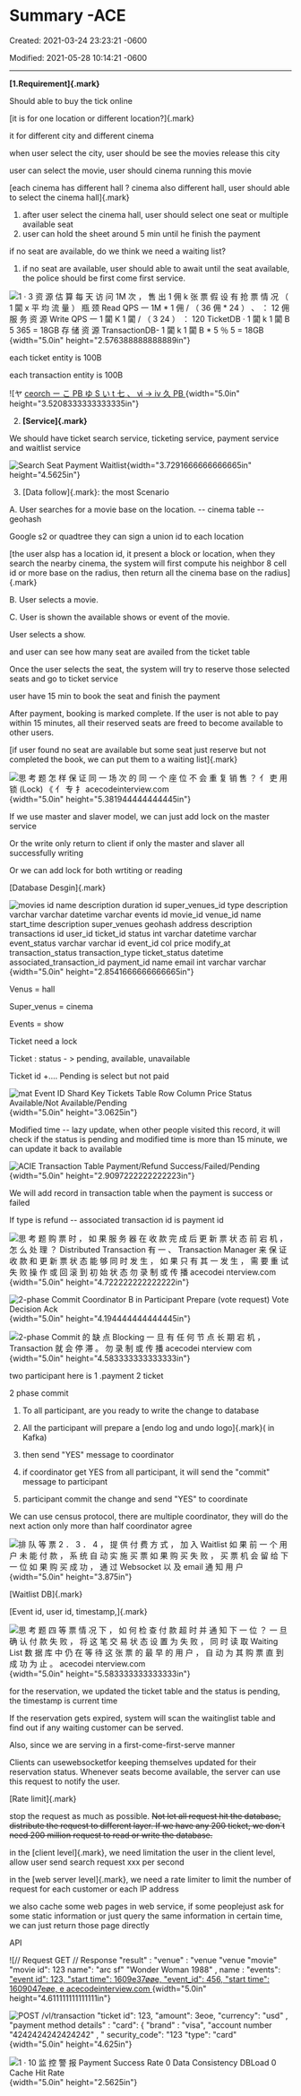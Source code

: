 # Summary -ACE

Created: 2021-03-24 23:23:21 -0600

Modified: 2021-05-28 10:14:21 -0600

---

**[1.Requirement]{.mark}**



Should able to buy the tick online



[it is for one location or different location?]{.mark}

it for different city and different cinema

when user select the city, user should be see the movies release this city



user can select the movie, user should cinema running this movie



[each cinema has different hall ? cinema also different hall, user should able to select the cinema hall]{.mark}



1.  after user select the cinema hall, user should select one seat or multiple available seat
2.  user can hold the sheet around 5 min until he finish the payment

if no seat are available, do we think we need a waiting list?



1.  if no seat are available, user should able to await until the seat available, the police should be first come first service.





![1 · 3 资 源 估 算 每 天 访 问 1M 次 ， 售 出 1 佣 k 张 票 假 设 有 抢 票 情 况 （ 1 闐 x 平 均 流 量 ） 瓶 颈 Read QPS 一 1M * 1 佣 / （ 36 佣 * 24 ） 、 ： 12 佣 服 务 资 源 Write QPS 一 1 闐 K 1 闐 / （ 3 24 ） ： 120 TicketDB · 1 闐 k 1 闐 B 5 365 = 18GB 存 储 资 源 TransactionDB- 1 闐 k 1 闐 B * 5 ％ 5 = 18GB ](../../media/Payment^JTrade-Tick-System-Summary--ACE-image1.png){width="5.0in" height="2.576388888888889in"}



each ticket entity is 100B

each transaction entity is 100B



![ヤ [ ceorch ー こ PB ゆ S い t 七 、 ⅵ → ⅳ 久 PB ](../../media/Payment^JTrade-Tick-System-Summary--ACE-image2.png){width="5.0in" height="3.5208333333333335in"}





2.  **[Service]{.mark}**



We should have ticket search service, ticketing service, payment service and waitlist service





![Search Seat Payment Waitlist ](../../media/Payment^JTrade-Tick-System-Summary--ACE-image3.png){width="3.7291666666666665in" height="4.5625in"}



3.  [Data follow]{.mark}: the most Scenario



A.  User searches for a movie base on the location. -- cinema table --geohash

Google s2 or quadtree they can sign a union id to each location

[the user alsp has a location id, it present a block or location, when they search the nearby cinema, the system will first compute his neighbor 8 cell id or more base on the radius, then return all the cinema base on the radius]{.mark}

B.  User selects a movie.

C.  User is shown the available shows or event of the movie.

User selects a show.

and user can see how many seat are availed from the ticket table



Once the user selects the seat, the system will try to reserve those selected seats and go to ticket service



user have 15 min to book the seat and finish the payment

After payment, booking is marked complete. If the user is not able to pay within 15 minutes, all their reserved seats are freed to become available to other users.



[if user found no seat are available but some seat just reserve but not completed the book, we can put them to a waiting list]{.mark}







![思 考 题 怎 样 保 证 同 一 场 次 的 同 一 个 座 位 不 会 重 复 销 售 ？ 亻 吏 用 锁 (Lock) 《 亻 专 扌 acecodeinterview.com ](../../media/Payment^JTrade-Tick-System-Summary--ACE-image4.png){width="5.0in" height="5.381944444444445in"}



If we use master and slaver model, we can just add lock on the master service



Or the write only return to client if only the master and slaver all successfully writing



Or we can add lock for both wrtiting or reading





[Database Desgin]{.mark}

![movies id name description duration id super_venues_id type description varchar varchar datetime varchar events id movie_id venue_id name start_time description super_venues geohash address description transactions id user_id ticket_id status int varchar datetime varchar event_status varchar varchar id event_id col price modify_at transaction_status transaction_type ticket_status datetime associated_transaction_id payment_id name email int varchar varchar ](../../media/Payment^JTrade-Tick-System-Summary--ACE-image5.png){width="5.0in" height="2.8541666666666665in"}



Venus = hall

Super_venus = cinema

Events = show





Ticket need a lock

Ticket : status - > pending, available, unavailable

Ticket id +.... Pending is select but not paid

![mat Event ID Shard Key Tickets Table Row Column Price Status Available/Not Available/Pending ](../../media/Payment^JTrade-Tick-System-Summary--ACE-image6.png){width="5.0in" height="3.0625in"}



Modified time -- lazy update, when other people visited this record, it will check if the status is pending and modified time is more than 15 minute, we can update it back to available





![ACIE Transaction Table Payment/Refund Success/FaiIed/Pending ](../../media/Payment^JTrade-Tick-System-Summary--ACE-image7.png){width="5.0in" height="2.9097222222222223in"}

We will add record in transaction table when the payment is success or failed

If type is refund -- associated transaction id is payment id





![思 考 题 购 票 时 ， 如 果 服 务 器 在 收 款 完 成 后 更 新 票 状 态 前 宕 机 ， 怎 么 处 理 ？ Distributed Transaction 有 一 、 Transaction Manager 来 保 证 收 款 和 更 新 票 状 态 能 够 同 时 发 生 ， 如 果 只 有 其 一 发 生 ， 需 要 重 试 失 败 操 作 或 回 滚 到 初 始 状 态 勿 录 制 或 传 播 acecodei nterview.com ](../../media/Payment^JTrade-Tick-System-Summary--ACE-image8.png){width="5.0in" height="4.722222222222222in"}



![2-phase Commit Coordinator B in Participant Prepare (vote request) Vote Decision Ack ](../../media/Payment^JTrade-Tick-System-Summary--ACE-image9.png){width="5.0in" height="4.194444444444445in"}



![2-phase Commit 的 缺 点 Blocking 一 旦 有 任 何 节 点 长 期 宕 机 ， Transaction 就 会 停 滞 。 勿 录 制 或 传 播 acecodei nterview com ](../../media/Payment^JTrade-Tick-System-Summary--ACE-image10.png){width="5.0in" height="4.583333333333333in"}





two participant here is 1 .payment 2 ticket



2 phase commit

1.  To all participant, are you ready to write the change to database
2.  All the participant will prepare a [endo log and undo logo]{.mark}( in Kafka)

3. then send "YES" message to coordinator

4. if coordinator get YES from all participant, it will send the "commit" message to participant

5. participant commit the change and send "YES" to coordinate





We can use census protocol, there are multiple coordinator, they will do the next action only more than half coordinator agree



![排 队 等 票 2 ． 3 ． 4 ， 提 供 付 费 方 式 ， 加 入 Waitlist 如 果 前 一 个 用 户 未 能 付 款 ， 系 统 自 动 实 施 买 票 如 果 购 买 失 败 ， 买 票 机 会 留 给 下 一 位 如 果 购 买 成 功 ， 通 过 Websocket 以 及 email 通 知 用 户 ](../../media/Payment^JTrade-Tick-System-Summary--ACE-image11.png){width="5.0in" height="3.875in"}

[Waitlist DB]{.mark}

[Event id, user id, timestamp,]{.mark}











![思 考 题 四 等 票 情 况 下 ， 如 何 检 查 付 款 超 时 并 通 知 下 一 位 ？ 一 旦 确 认 付 款 失 败 ， 将 这 笔 交 易 状 态 设 置 为 失 败 ， 同 时 读 取 Waiting List 数 据 库 中 仍 在 等 待 这 张 票 的 最 早 的 用 户 ， 自 动 为 其 购 票 直 到 成 功 为 止 。 acecodei nterview.com ](../../media/Payment^JTrade-Tick-System-Summary--ACE-image12.png){width="5.0in" height="5.583333333333333in"}











for the reservation, we updated the ticket table and the status is pending, the timestamp is current time



If the reservation gets expired, system will scan the waitinglist table and find out if any waiting customer can be served.



Also, since we are serving in a first-come-first-serve manner



Clients can usewebsocketfor keeping themselves updated for their reservation status. Whenever seats become available, the server can use this request to notify the user.



[Rate limit]{.mark}

stop the request as much as possible. ~~Not let all request hit the database, distribute the request to different layer. If we have any 200 ticket, we don`t need 200 million request to read or write the database.~~



in the [client level]{.mark}, we need limitation the user in the client level, allow user send search request xxx per second



in the [web server level]{.mark}, we need a rate limiter to limit the number of request for each customer or each IP address



we also cache some web pages in web service, if some peoplejust ask for some static information or just query the same information in certain time, we can just return those page directly



API



![// Request GET // Response "result" : "venue" : "venue "venue "movie" "movie id": 123 name": "arc sf" "Wonder Woman 1988" , name : "events": [ "event id": 123, "start time": 1609e37øøe, "event_id": 456, "start time": 1609047eøe, e acecodeinterview.com ](../../media/Payment^JTrade-Tick-System-Summary--ACE-image13.png){width="5.0in" height="4.611111111111111in"}



![POST /vl/transaction "ticket id": 123, "amount": 3eoe, "currency": "usd" , "payment method details" : "card": { "brand" : "visa", "account number "4242424242424242" , " security_code": "123 "type": "card" ](../../media/Payment^JTrade-Tick-System-Summary--ACE-image14.png){width="5.0in" height="4.625in"}



![1 · 10 监 控 警 报 Payment Success Rate 0 Data Consistency DBLoad 0 Cache Hit Rate ](../../media/Payment^JTrade-Tick-System-Summary--ACE-image15.png){width="5.0in" height="2.5625in"}





























